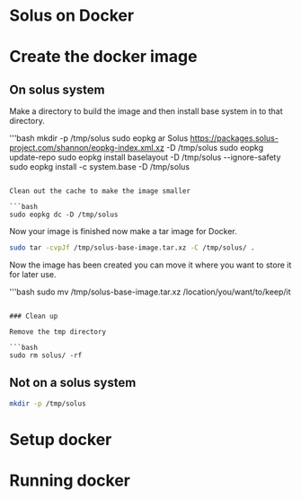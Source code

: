 # Solus on Docker

# Create the docker image

## On solus system

Make a directory to build the image and then install base system in to that directory.

'''bash
mkdir -p /tmp/solus
sudo eopkg ar Solus https://packages.solus-project.com/shannon/eopkg-index.xml.xz -D /tmp/solus
sudo eopkg update-repo
sudo eopkg install baselayout -D /tmp/solus --ignore-safety
sudo eopkg install -c system.base -D /tmp/solus
```

Clean out the cache to make the image smaller

```bash
sudo eopkg dc -D /tmp/solus
```

Now your image is finished now make a tar image for Docker.

```bash
sudo tar -cvpJf /tmp/solus-base-image.tar.xz -C /tmp/solus/ .
```

Now the image has been created you can move it where you want to store it for later use.

'''bash
sudo mv /tmp/solus-base-image.tar.xz /location/you/want/to/keep/it
```

### Clean up 

Remove the tmp directory

```bash
sudo rm solus/ -rf
```


## Not on a solus system

```bash
mkdir -p /tmp/solus
```

# Setup docker 

# Running docker 

